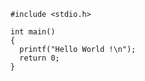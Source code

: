 <pre><code class="cpp">#include &lt;stdio.h&gt;

int main()
{
  printf("Hello World !\n");
  return 0;
}
</code></pre>

